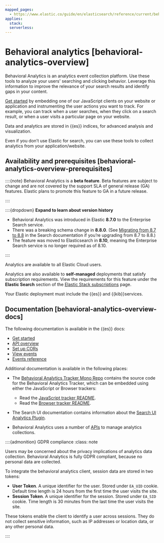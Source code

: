 ```yaml
---
mapped_pages:
  - https://www.elastic.co/guide/en/elasticsearch/reference/current/behavioral-analytics-overview.html
applies:
  stack:
  serverless:
---
```


# Behavioral analytics [behavioral-analytics-overview]

Behavioral Analytics is an analytics event collection platform. Use these tools to analyze your users' searching and clicking behavior. Leverage this information to improve the relevance of your search results and identify gaps in your content.

[Get started](behavioral-analytics-start.md) by embedding one of our JavaScript clients on your website or application and instrumenting the user actions you want to track. For example, you can track when a user searches, when they click on a search result, or when a user visits a particular page on your website.

Data and analytics are stored in {{es}} indices, for advanced analysis and visualization.

Even if you don’t use Elastic for search, you can use these tools to collect analytics from your application/website.


## Availability and prerequisites [behavioral-analytics-overview-prerequisites] 

::::{note} 
Behavioral Analytics is a **beta feature**. Beta features are subject to change and are not covered by the support SLA of general release (GA) features. Elastic plans to promote this feature to GA in a future release.

::::


::::{dropdown} **Expand to learn about version history**
* Behavioral Analytics was introduced in Elastic **8.7.0** to the Enterprise Search service.
* There was a breaking schema change in **8.8.0**. (See [Migrating from 8.7 to 8.8](https://www.elastic.co/guide/en/enterprise-search/current/analytics-migration.html) in the Search documentation if you’re upgrading from 8.7 to 8.8.)
* The feature was moved to Elasticsearch in **8.10**, meaning the Enterprise Search service is no longer required as of 8.10.

::::


Analytics are available to all Elastic Cloud users.

Analytics are also available to **self-managed** deployments that satisfy subscription requirements. View the requirements for this feature under the **Elastic Search** section of the [Elastic Stack subscriptions](https://www.elastic.co/subscriptions) page.

Your Elastic deployment must include the {{es}} and {{kib}}services.


## Documentation [behavioral-analytics-overview-docs] 

The following documentation is available in the {{es}} docs:

* [Get started](behavioral-analytics-start.md)
* [API overview](behavioral-analytics-api.md)
* [Set up CORs](behavioral-analytics-cors.md)
* [View events](behavioral-analytics-event.md)
* [Events reference](behavioral-analytics-event-reference.md)

Additional documentation is available in the following places:

* The [Behavioral Analytics Tracker Mono Repo](https://github.com/elastic/behavioral-analytics-tracker/tree/main#readme) contains the source code for the Behavioral Analytics Tracker, which can be embedded using either the JavaScript or Browser trackers:

    * Read the [JavaScript tracker README](https://github.com/elastic/behavioral-analytics-tracker/blob/main/packages/javascript-tracker/README.md).
    * Read the [Browser tracker README](https://github.com/elastic/behavioral-analytics-tracker/blob/main/packages/browser-tracker/README.md).

* The Search UI documentation contains information about the [Search UI Analytics Plugin](https://docs.elastic.co/search-ui/api/core/plugins/analytics-plugin).
* Behavioral Analytics uses a number of [APIs](https://www.elastic.co/guide/en/elasticsearch/reference/current/behavioral-analytics-apis.html) to manage analytics collections.

::::{admonition} GDPR compliance
:class: note

Users may be concerned about the privacy implications of analytics data collection. Behavioral Analytics is fully GDPR compliant, because no personal data are collected.

To integrate the behavioral analytics client, session data are stored in two tokens:

* **User Token**. A unique identifier for the user. Stored under `EA_UID` cookie. Default time length is 24 hours from the first time the user visits the site.
* **Session Token**. A unique identifier for the session. Stored under `EA_SID` cookie. Time length is 30 minutes from the last time the user visits the site.

These tokens enable the client to identify a user across sessions. They do not collect sensitive information, such as IP addresses or location data, or any other personal data.

::::







